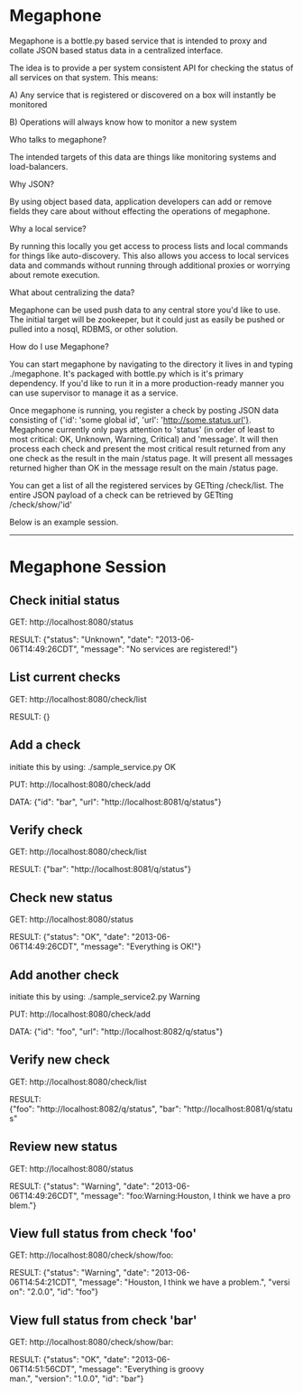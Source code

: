Megaphone
=========

Megaphone is a bottle.py based service that is intended to proxy and collate JSON based status data in a centralized interface.

The idea is to provide a per system consistent API for checking the status of all services on that system. This means:

A) Any service that is registered or discovered on a box will instantly be monitored

B) Operations will always know how to monitor a new system

Who talks to megaphone?

The intended targets of this data are things like monitoring systems and load-balancers. 

Why JSON?

By using object based data, application developers can add or remove fields they care about without effecting the operations of megaphone.

Why a local service?

By running this locally you get access to process lists and local commands for things like auto-discovery. This also allows you access to local services data and commands without running through additional proxies or worrying about remote execution.

What about centralizing the data?

Megaphone can be used push data to any central store you'd like to use. The initial target will be zookeeper, but it could just as easily be pushed or pulled into a nosql, RDBMS, or other solution.

How do I use Megaphone?

You can start megaphone by navigating to the directory it lives in and typing ./megaphone. It's packaged with bottle.py which is it's primary dependency. If you'd like to run it in a more production-ready manner you can use supervisor to manage it as a service.

Once megaphone is running, you register a check by posting JSON data consisting of {'id': 'some global id', 'url': 'http://some.status.url'}. Megaphone currently only pays attention to 'status' (in order of least to most critical: OK, Unknown, Warning, Critical) and 'message'. It will then process each check and present the most critical result returned from any one check as the result in the main /status page. It will present all messages returned higher than OK in the message result on the main /status page.

You can get a list of all the registered services by GETting /check/list. The entire JSON payload of a check can be retrieved by GETting /check/show/'id'

Below is an example session.

----------------------------------

# Megaphone Session

## Check initial status

GET: http://localhost:8080/status

RESULT: {"status": "Unknown", "date": "2013-06-06T14:49:26CDT", "message": "No services are registered!"}

## List current checks

GET: http://localhost:8080/check/list

RESULT: {}

## Add a check

initiate this by using: ./sample_service.py OK

PUT: http://localhost:8080/check/add

DATA: {"id": "bar", "url": "http://localhost:8081/q/status"}

## Verify check

GET: http://localhost:8080/check/list

RESULT: {"bar": "http://localhost:8081/q/status"}

## Check new status

GET: http://localhost:8080/status

RESULT: {"status": "OK", "date": "2013-06-06T14:49:26CDT", "message": "Everything is OK!"}

## Add another check

initiate this by using: ./sample_service2.py Warning

PUT: http://localhost:8080/check/add

DATA: {"id": "foo", "url": "http://localhost:8082/q/status"}

## Verify new check

GET: http://localhost:8080/check/list

RESULT: {"foo": "http://localhost:8082/q/status", "bar": "http://localhost:8081/q/status"

## Review new status

GET: http://localhost:8080/status

RESULT: {"status": "Warning", "date": "2013-06-06T14:49:26CDT", "message": "foo:Warning:Houston, I think we have a problem."}

## View full status from check 'foo'

GET: http://localhost:8080/check/show/foo:

RESULT: {"status": "Warning", "date": "2013-06-06T14:54:21CDT", "message": "Houston, I think we have a problem.", "version": "2.0.0", "id": "foo"}

## View full status from check 'bar'

GET: http://localhost:8080/check/show/bar:

RESULT: {"status": "OK", "date": "2013-06-06T14:51:56CDT", "message": "Everything is groovy man.", "version": "1.0.0", "id": "bar"}
